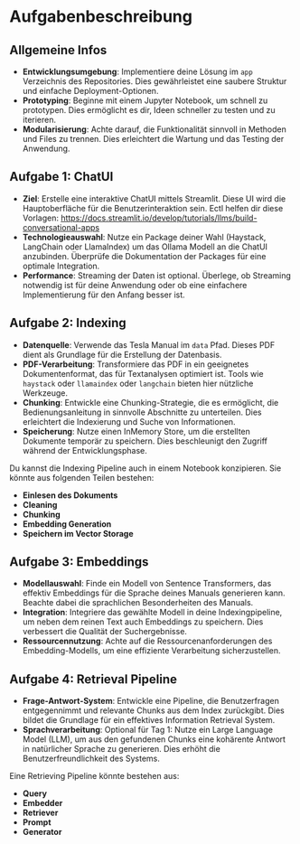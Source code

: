 # Aufgabenbeschreibung

## Allgemeine Infos

- **Entwicklungsumgebung**: Implementiere deine Lösung im `app` Verzeichnis des Repositories. Dies gewährleistet eine saubere Struktur und einfache Deployment-Optionen.
- **Prototyping**: Beginne mit einem Jupyter Notebook, um schnell zu prototypen. Dies ermöglicht es dir, Ideen schneller zu testen und zu iterieren.
- **Modularisierung**: Achte darauf, die Funktionalität sinnvoll in Methoden und Files zu trennen. Dies erleichtert die Wartung und das Testing der Anwendung.

## Aufgabe 1: ChatUI

- **Ziel**: Erstelle eine interaktive ChatUI mittels Streamlit. Diese UI wird die Hauptoberfläche für die Benutzerinteraktion sein. Ectl helfen dir diese Vorlagen: <https://docs.streamlit.io/develop/tutorials/llms/build-conversational-apps>
- **Technologieauswahl**: Nutze ein Package deiner Wahl (Haystack, LangChain oder LlamaIndex) um das Ollama Modell an die ChatUI anzubinden. Überprüfe die Dokumentation der Packages für eine optimale Integration.
- **Performance**: Streaming der Daten ist optional. Überlege, ob Streaming notwendig ist für deine Anwendung oder ob eine einfachere Implementierung für den Anfang besser ist.

## Aufgabe 2: Indexing

- **Datenquelle**: Verwende das Tesla Manual im `data` Pfad. Dieses PDF dient als Grundlage für die Erstellung der Datenbasis.
- **PDF-Verarbeitung**: Transformiere das PDF in ein geeignetes Dokumentenformat, das für Textanalysen optimiert ist. Tools wie `haystack` oder `llamaindex` oder `langchain` bieten hier nützliche Werkzeuge.
- **Chunking**: Entwickle eine Chunking-Strategie, die es ermöglicht, die Bedienungsanleitung in sinnvolle Abschnitte zu unterteilen. Dies erleichtert die Indexierung und Suche von Informationen.
- **Speicherung**: Nutze einen InMemory Store, um die erstellten Dokumente temporär zu speichern. Dies beschleunigt den Zugriff während der Entwicklungsphase.

Du kannst die Indexing Pipeline auch in einem Notebook konzipieren. Sie könnte aus folgenden Teilen bestehen:

- **Einlesen des Dokuments**
- **Cleaning**
- **Chunking**
- **Embedding Generation**
- **Speichern im Vector Storage**

## Aufgabe 3: Embeddings

- **Modellauswahl**: Finde ein Modell von Sentence Transformers, das effektiv Embeddings für die Sprache deines Manuals generieren kann. Beachte dabei die sprachlichen Besonderheiten des Manuals.
- **Integration**: Integriere das gewählte Modell in deine Indexingpipeline, um neben dem reinen Text auch Embeddings zu speichern. Dies verbessert die Qualität der Suchergebnisse.
- **Ressourcennutzung**: Achte auf die Ressourcenanforderungen des Embedding-Modells, um eine effiziente Verarbeitung sicherzustellen.

## Aufgabe 4: Retrieval Pipeline

- **Frage-Antwort-System**: Entwickle eine Pipeline, die Benutzerfragen entgegennimmt und relevante Chunks aus dem Index zurückgibt. Dies bildet die Grundlage für ein effektives Information Retrieval System.
- **Sprachverarbeitung**: Optional für Tag 1: Nutze ein Large Language Model (LLM), um aus den gefundenen Chunks eine kohärente Antwort in natürlicher Sprache zu generieren. Dies erhöht die Benutzerfreundlichkeit des Systems.

Eine Retrieving Pipeline könnte bestehen aus:

- **Query**
- **Embedder**
- **Retriever**
- **Prompt**
- **Generator**
